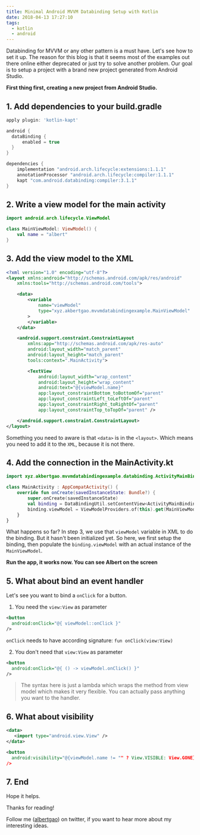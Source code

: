 ```yaml
---
title: Minimal Android MVVM Databinding Setup with Kotlin
date: 2018-04-13 17:27:10
tags:
  - kotlin
  - android
---
```


Databinding for MVVM or any other pattern is a must have. Let's see how to set it up. The reason for this blog is that it seems most of the examples out there online either deprecated or just try to solve another problem. Our goal is to setup a project with a brand new project generated from Android Studio.

<!--more-->

**First thing first, creating a new project from Android Studio.**

## 1. Add dependencies to your build.gradle

```groovy
apply plugin: 'kotlin-kapt'

android {
  dataBinding {
      enabled = true
  }
}

dependencies {
    implementation "android.arch.lifecycle:extensions:1.1.1"
    annotationProcessor "android.arch.lifecycle:compiler:1.1.1"
    kapt "com.android.databinding:compiler:3.1.1"
}
```

## 2. Write a view model for the main activity

```kotlin
import android.arch.lifecycle.ViewModel

class MainViewModel: ViewModel() {
    val name = "albert"
}
```

## 3. Add the view model to the XML

```xml
<?xml version="1.0" encoding="utf-8"?>
<layout xmlns:android="http://schemas.android.com/apk/res/android"
    xmlns:tools="http://schemas.android.com/tools">

    <data>
        <variable
            name="viewModel"
            type="xyz.akbertgao.mvvmdatabindingexample.MainViewModel"
        >
        </variable>
    </data>

    <android.support.constraint.ConstraintLayout
        xmlns:app="http://schemas.android.com/apk/res-auto"
        android:layout_width="match_parent"
        android:layout_height="match_parent"
        tools:context=".MainActivity">

        <TextView
            android:layout_width="wrap_content"
            android:layout_height="wrap_content"
            android:text="@{viewModel.name}"
            app:layout_constraintBottom_toBottomOf="parent"
            app:layout_constraintLeft_toLeftOf="parent"
            app:layout_constraintRight_toRightOf="parent"
            app:layout_constraintTop_toTopOf="parent" />

    </android.support.constraint.ConstraintLayout>
</layout>
```

Something you need to aware is that `<data>` is in the `<layout>`. Which means you need to add it to the `XML`, because it is not there.

## 4. Add the connection in the MainActivity.kt

```kotlin
import xyz.akbertgao.mvvmdatabindingexample.databinding.ActivityMainBinding

class MainActivity : AppCompatActivity() {
    override fun onCreate(savedInstanceState: Bundle?) {
        super.onCreate(savedInstanceState)
        val binding = DataBindingUtil.setContentView<ActivityMainBinding>(this, R.layout.activity_main)
        binding.viewModel = ViewModelProviders.of(this).get(MainViewModel::class.java)
    }
}
```

What happens so far? In step 3, we use that `viewModel` variable in XML to do the binding. But it hasn't been initialized yet. So here, we first setup the binding, then populate the `binding.viewModel` with an actual instance of the `MainViewModel`.

**Run the app, it works now. You can see Albert on the screen**

## 5. What about bind an event handler

Let's see you want to bind a `onClick` for a button.

1. You need the `view:View` as parameter

```xml
<button
  android:onClick="@{ viewModel::onClick }"
/>
```

`onClick` needs to have according signature: `fun onClick(view:View)`

2. You don't need that `view:View` as parameter

```xml
<button
  android:onClick="@{ () -> viewModel.onClick() }"
/>
```

> The syntax here is just a lambda which wraps the method from view model which makes it very flexible. You can actually pass anything you want to the handler.

## 6. What about visibility

```xml
<data>
   <import type="android.view.View" />
</data>

<button
  android:visibility="@{viewModel.name != "" ? View.VISIBLE: View.GONE}">
/>
```

## 7. End

Hope it helps.

Thanks for reading!

Follow me (<a href='https://twitter.com/albertgao' target="_blank" rel="noopener noreferrer">albertgao</a>) on twitter, if you want to hear more about my interesting ideas.

